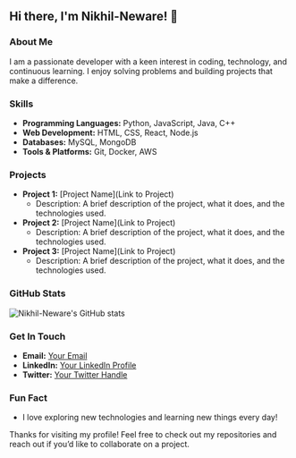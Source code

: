 ## Hi there, I'm Nikhil-Neware! 👋

### About Me
I am a passionate developer with a keen interest in coding, technology, and continuous learning. I enjoy solving problems and building projects that make a difference.

### Skills
- **Programming Languages:** Python, JavaScript, Java, C++
- **Web Development:** HTML, CSS, React, Node.js
- **Databases:** MySQL, MongoDB
- **Tools & Platforms:** Git, Docker, AWS

### Projects
- **Project 1:** [Project Name](Link to Project)
  - Description: A brief description of the project, what it does, and the technologies used.
- **Project 2:** [Project Name](Link to Project)
  - Description: A brief description of the project, what it does, and the technologies used.
- **Project 3:** [Project Name](Link to Project)
  - Description: A brief description of the project, what it does, and the technologies used.

### GitHub Stats
![Nikhil-Neware's GitHub stats](https://github-readme-stats.vercel.app/api?username=Nikhil-Neware&show_icons=true&theme=radical)

### Get In Touch
- **Email:** [Your Email](mailto:your.email@example.com)
- **LinkedIn:** [Your LinkedIn Profile](https://www.linkedin.com/in/your-profile)
- **Twitter:** [Your Twitter Handle](https://twitter.com/your-handle)

### Fun Fact
- I love exploring new technologies and learning new things every day!

Thanks for visiting my profile! Feel free to check out my repositories and reach out if you’d like to collaborate on a project.
